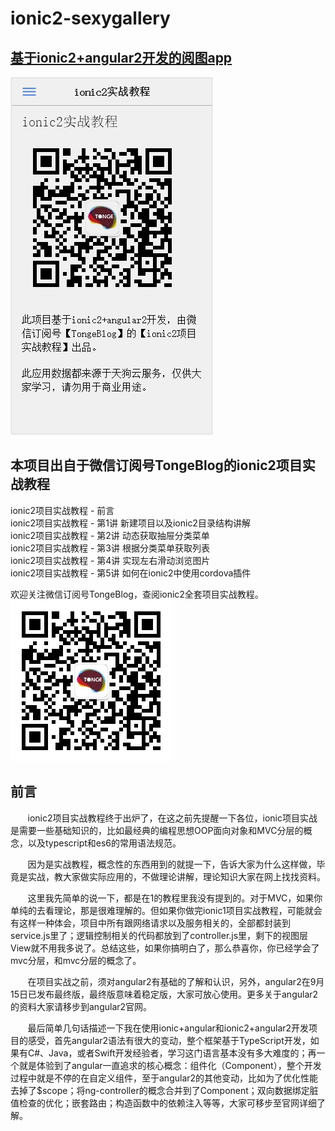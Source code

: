 # ionic2-sexygallery
## [基于ionic2+angular2开发的阅图app](https://git.oschina.net/tonge/ionic2-sexygallery)
![alt](./www/img/ionic2-sexygallery.gif)


## 本项目出自于微信订阅号TongeBlog的ionic2项目实战教程  

ionic2项目实战教程 - 前言  
ionic2项目实战教程 - 第1讲 新建项目以及ionic2目录结构讲解  
ionic2项目实战教程 - 第2讲 动态获取抽屉分类菜单  
ionic2项目实战教程 - 第3讲 根据分类菜单获取列表  
ionic2项目实战教程 - 第4讲 实现左右滑动浏览图片  
ionic2项目实战教程 - 第5讲 如何在ionic2中使用cordova插件  

欢迎关注微信订阅号TongeBlog，查阅ionic2全套项目实战教程。  
![alt](./www/img/TongeBlog.jpg)

## 前言

&#160; &#160; &#160; &#160;ionic2项目实战教程终于出炉了，在这之前先提醒一下各位，ionic项目实战是需要一些基础知识的，比如最经典的编程思想OOP面向对象和MVC分层的概念，以及typescript和es6的常用语法规范。

&#160; &#160; &#160; &#160;因为是实战教程，概念性的东西用到的就提一下，告诉大家为什么这样做，毕竟是实战，教大家做实际应用的，不做理论讲解，理论知识大家在网上找找资料。

&#160; &#160; &#160; &#160;这里我先简单的说一下，都是在1的教程里我没有提到的。对于MVC，如果你单纯的去看理论，那是很难理解的。但如果你做完ionic1项目实战教程，可能就会有这样一种体会，项目中所有跟网络请求以及服务相关的，全部都封装到service.js里了；逻辑控制相关的代码都放到了controller.js里，剩下的视图层View就不用我多说了。总结这些，如果你搞明白了，那么恭喜你，你已经学会了mvc分层，和mvc分层的概念了。


&#160; &#160; &#160; &#160;在项目实战之前，须对angular2有基础的了解和认识，另外，angular2在9月15日已发布最终版，最终版意味着稳定版，大家可放心使用。更多关于angular2的资料大家请移步到angular2官网。

&#160; &#160; &#160; &#160;最后简单几句话描述一下我在使用ionic+angular和ionic2+angular2开发项目的感受，首先angular2语法有很大的变动，整个框架基于TypeScript开发，如果有C#、Java，或者Swift开发经验者，学习这门语言基本没有多大难度的；再一个就是体验到了angular一直追求的核心概念：组件化（Component），整个开发过程中就是不停的在自定义组件，至于angular2的其他变动，比如为了优化性能去掉了$scope；将ng-controller的概念合并到了Component；双向数据绑定脏值检查的优化；嵌套路由；构造函数中的依赖注入等等，大家可移步至官网详细了解。

